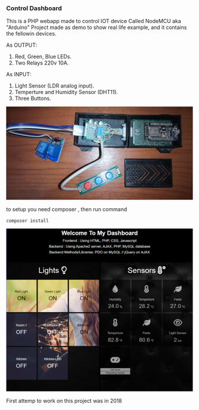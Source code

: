 ### Control Dashboard
This is a PHP webapp made to control IOT device Called NodeMCU aka "Arduino"
Project made as demo to show real life example, 
and it contains the fellowin devices.

As OUTPUT:
1. Red, Green, Blue LEDs.
2. Two Relays 220v 10A.

As INPUT:
1. Light Sensor (LDR analog input).
2. Temperture and Humidity Sensor (DHT11).
3. Three Buttons.

![iot dashboard device](https://github.com/Ahmedhkad/iot-frontend/blob/master/iot-dashboard-device.jpeg)

to setup you need composer , then run command
```
composer install 
```

![Screenshot](https://github.com/Ahmedhkad/iot-frontend/blob/master/iot-dashboard-screen.PNG)

First attemp to work on this project was in 2018
